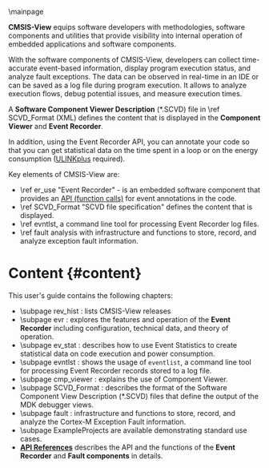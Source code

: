﻿\mainpage

**CMSIS-View** equips software developers with methodologies, software components and utilities that provide visibility into internal operation of embedded applications and software components.

With the software components of CMSIS-View, developers can collect time-accurate event-based information, display program execution status, and analyze fault exceptions. The data can be observed in real-time in an IDE or can be saved as a log file during program execution. It allows to analyze execution flows, debug potential issues, and measure execution times.

A **Software Component Viewer Description** (*.SCVD) file in \ref SCVD_Format (XML) defines the content that is displayed in the **Component Viewer** and **Event Recorder**.

In addition, using the Event Recorder API, you can annotate your
code so that you can get statistical data on the time spent in a loop or on the energy consumption
(<a href="https://developer.arm.com/Tools%20and%20Software/ULINKplus">ULINKplus</a> required).

Key elements of CMSIS-View are:

- \ref er_use "Event Recorder" - is an embedded software component that provides an [API (function calls)](modules.html) for event annotations in the code.
- \ref SCVD_Format "SCVD file specification" defines the content that is displayed.
- \ref evntlst, a command line tool for processing Event Recorder log files.
- \ref fault analysis with infrastructure and functions to store, record, and analyze exception fault information.

# Content {#content}

This user's guide contains the following chapters:

- \subpage rev_hist : lists CMSIS-View releases
- \subpage evr : explores the features and operation of the **Event Recorder** including
  configuration, technical data, and theory of operation.
- \subpage ev_stat : describes how to use Event Statistics to create statistical data on code execution and power consumption.
- \subpage evntlst : shows the usage of `eventlist`, a command line tool for processing Event Recorder records stored to a log file.
- \subpage cmp_viewer : explains the use of Component Viewer.
- \subpage SCVD_Format : describes the format of the Software Component View Description (*.SCVD) files that define the output of the MDK debugger views.
- \subpage fault : infrastructure and functions to store, record, and analyze the Cortex-M Exception Fault information.
- \subpage ExampleProjects are available demonstrating standard use cases.
- **[API References](modules.html)** describes the API and the functions of the **Event Recorder** and **Fault components** in details.
